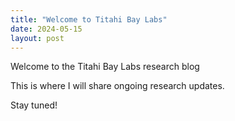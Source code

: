 ```yaml
---
title: "Welcome to Titahi Bay Labs"
date: 2024-05-15
layout: post
---
```


Welcome to the Titahi Bay Labs research blog

This is where I will share ongoing research updates.

Stay tuned!